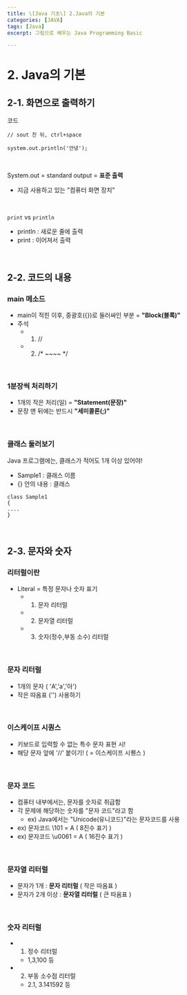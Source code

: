 ```yaml
---
title: \[Java 기초\] 2.Java의 기본
categories: [JAVA]
tags: [Java]
excerpt: 그림으로 배우는 Java Programming Basic

---
```


<script src="https://cdn.mathjax.org/mathjax/latest/MathJax.js?config=TeX-AMS-MML_HTMLorMML" type="text/javascript"></script>

# 2. Java의 기본

## 2-1. 화면으로 출력하기

코드

```
// sout 친 뒤, ctrl+space

system.out.println('안녕');
```

<br>

System.out = standard output = **표준 출력**

- 지금 사용하고 있는 "컴퓨터 화면 장치"

<br>

`print` vs `println`

- println : 새로운 줄에 출력
- print : 이어져서 출력

<br>

## 2-2. 코드의 내용

### main 메소드

- main이 적힌 이후, 중괄호({})로 둘러싸인 부분 = **"Block(블록)"**
- 주석 
  - 1) //
  - 2) /* ~~~~ */

<br>

### 1분장씩 처리하기

- 1개의 작은 처리(일) = **"Statement(문장)"**
- 문장 맨 뒤에는 반드시 **"세미콜론(;)"**

<br>

### 클래스 둘러보기

Java 프로그램에는, 클래스가 적어도 1개 이상 있어야!

- Sample1 : 클래스 이름
- {} 안의 내용 : 클래스

```
class Sample1
{
....
}
```

<br>

## 2-3. 문자와 숫자

### 리터럴이란

- Literal = 특정 문자나 숫자 표기
  - 1) 문자 리터럴
  - 2) 문자열 리터럴
  - 3) 숫자(정수,부동 소수) 리터럴

<br>

### 문자 리터럴

- 1개의 문자 ( 'A','a','아')
- 작은 따옴표 ('')  사용하기

<br>

### 이스케이프 시퀀스

- 키보드로 입력할 수 없는 특수 문자 표현 시!
- 해당 문자 앞에 '//' 붙이기! ( = 이스케이프 시퀜스 )

<br>

### 문자 코드

- 컴퓨터 내부에서는, 문자를 숫자로 취급함
- 각 문제애 해당하는 숫자를 "문자 코드"라고 함
  - ex) Java에서는 "Unicode(유니코드)"라는 문자코드를 사용
- ex) 문자코드 \101 = A ( 8진수 표기 )
- ex) 문자코드 \u0061 = A ( 16진수 표기 )

<br>

### 문자열 리터럴

- 문자가 1개 : **문자 리터럴** ( 작은 따옴표 )
- 문자가 2개 이상 : **문자열 리터럴** ( 큰 따옴표 )

<br>

### 숫자 리터럴

- 1) 정수 리터럴
  - 1,3,100 등
- 2) 부동 소수점 리터럴
  - 2.1, 3.141592 등

